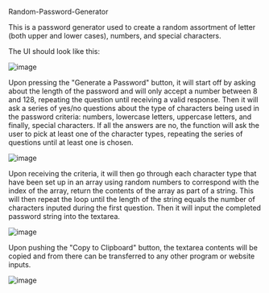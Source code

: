 Random-Password-Generator

This is a password generator used to create a random assortment of letter (both upper and lower cases), numbers, and special characters.

The UI should look like this:

![image](https://user-images.githubusercontent.com/54219054/66240524-7dcad700-e6c2-11e9-9cb6-744a47ecaacb.png)

Upon pressing the "Generate a Password" button, it will start off by asking about the length of the password and will only accept a number between 8 and 128, repeating the question until receiving a valid response. Then it will ask a series of yes/no questions about the type of characters being used in the password criteria: numbers, lowercase letters, uppercase letters, and finally, special characters. If all the answers are no, the function will ask the user to pick at least one of the character types, repeating the series of questions until at least one is chosen.

![image](https://user-images.githubusercontent.com/54219054/66256596-15790580-e755-11e9-9715-e941a104e197.png)

Upon receiving the criteria, it will then go through each character type that have been set up in an array using random numbers to correspond with the index of the array, return the contents of the array as part of a string. This will then repeat the loop until the length of the string equals the number of characters inputed during the first question. Then it will input the completed password string into the textarea.

![image](https://user-images.githubusercontent.com/54219054/66256628-74d71580-e755-11e9-8043-0b3a90818c7d.png)

Upon pushing the "Copy to Clipboard" button, the textarea contents will be copied and from there can be transferred to any other program or website inputs.

![image](https://user-images.githubusercontent.com/54219054/66256653-a7810e00-e755-11e9-80bc-6566a38d11fc.png)
